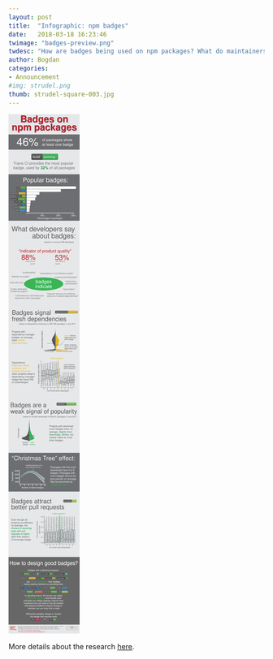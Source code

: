 ```yaml
---
layout: post
title:  "Infographic: npm badges"
date:   2018-03-18 16:23:46
twimage: "badges-preview.png"
twdesc: "How are badges being used on npm packages? What do maintainers intend to signal by displaying badges to their contributors and users? Do badges correlate with underlying project qualities?"
author: Bogdan
categories: 
- Announcement
#img: strudel.png
thumb: strudel-square-003.jpg
---
```



![STRUDEL](/assets/img/info-badges.svg)

More details about the research [here](../../projects/badges/).

